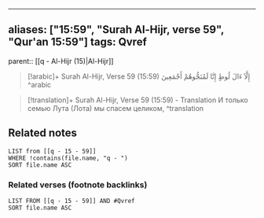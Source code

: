 
---
aliases: ["15:59", "Surah Al-Hijr, verse 59", "Qur'an 15:59"]
tags: Qvref
---

parent:: [[q - Al-Hijr (15)|Al-Hijr]]

> [!arabic]+ Surah Al-Hijr, Verse 59 (15:59)
> <span class="quran-arabic">إِلَّآ ءَالَ لُوطٍ إِنَّا لَمُنَجُّوهُمْ أَجْمَعِينَ</span>
^arabic

> [!translation]+ Surah Al-Hijr, Verse 59 (15:59) - Translation
> И только семью Лута (Лота) мы спасем целиком,
^translation



## Related notes
```dataview
LIST from [[q - 15 - 59]]
WHERE !contains(file.name, "q - ")
SORT file.name ASC
```

### Related verses (footnote backlinks)
```dataview
LIST FROM [[q - 15 - 59]] AND #Qvref
SORT file.name ASC
```

